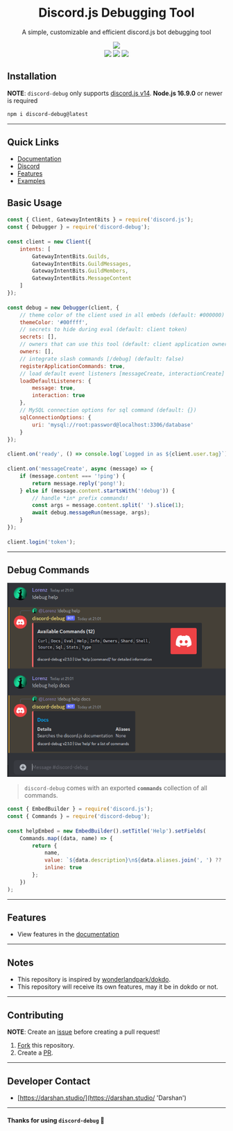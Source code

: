 <div align="center">
    <h1>Discord.js Debugging Tool</h1>
    <p>A simple, customizable and efficient discord.js bot debugging tool</p>
    <a href="https://nodei.co/npm/discord-debug/">
        <img src="https://nodei.co/npm/discord-debug.png?compact=true">
    </a>
    <div>
        <img src="https://img.shields.io/npm/v/discord-debug?style=for-the-badge&color=00bb88">
        <img src="https://img.shields.io/npm/dw/discord-debug?style=for-the-badge&color=6666ff">
        <img src="https://img.shields.io/npm/l/discord-debug?style=for-the-badge&color=ff6666">
    </div>
</div>

## Installation

**NOTE**: `discord-debug` only supports [discord.js v14](https://www.npmjs.com/package/discord.js/v/14.11.0 'djs v14').
**Node.js 16.9.0** or newer is required

```bash
npm i discord-debug@latest
```

---

## Quick Links

-   [Documentation](https://lxrnz.gitbook.io/discord-debug/ 'Documentation')
-   [Discord](https://dsc.gg/lorenz/ 'Discord')
-   [Features](https://lxrnz.gitbook.io/discord-debug/commands/info)
-   [Examples](https://github.com/Dqrshan/discord-debug/tree/master/examples)

## Basic Usage

```js
const { Client, GatewayIntentBits } = require('discord.js');
const { Debugger } = require('discord-debug');

const client = new Client({
    intents: [
        GatewayIntentBits.Guilds,
        GatewayIntentBits.GuildMessages,
        GatewayIntentBits.GuildMembers,
        GatewayIntentBits.MessageContent
    ]
});

const debug = new Debugger(client, {
    // theme color of the client used in all embeds (default: #000000)
    themeColor: '#00ffff',
    // secrets to hide during eval (default: client token)
    secrets: [],
    // owners that can use this tool (default: client application owner(s))
    owners: [],
    // integrate slash commands [/debug] (default: false)
    registerApplicationCommands: true,
    // load default event listeners [messageCreate, interactionCreate] (default: *see below*)
    loadDefaultListeners: {
        message: true,
        interaction: true
    },
    // MySQL connection options for sql command (default: {})
    sqlConnectionOptions: {
        uri: 'mysql://root:password@localhost:3306/database'
    }
});

client.on('ready', () => console.log(`Logged in as ${client.user.tag}`));

client.on('messageCreate', async (message) => {
    if (message.content === '!ping') {
        return message.reply('pong!');
    } else if (message.content.startsWith('!debug')) {
        // handle *in* prefix commands!
        const args = message.content.split(' ').slice(1);
        await debug.messageRun(message, args);
    }
});

client.login('token');
```

---

## Debug Commands

![help](assets/help.png)

> `discord-debug` comes with an exported **`commands`** collection of all commands.

```js
const { EmbedBuilder } = require('discord.js');
const { Commands } = require('discord-debug');

const helpEmbed = new EmbedBuilder().setTitle('Help').setFields(
    Commands.map((data, name) => {
        return {
            name,
            value: `${data.description}\n${data.aliases.join(', ') ?? ''}`,
            inline: true
        };
    })
);
```

---

## Features

-   View features in the [documentation](https://lxrnz.gitbook.io/discord-debug/commands/info 'Features')

---

## Notes

-   This repository is inspired by [wonderlandpark/dokdo](https://github.com/wonderlandpark/dokdo).
-   This repository will receive its own features, may it be in dokdo or not.

---

## Contributing

**NOTE**: Create an [issue](https://github.com/Dqrshan/discord-debug/issues 'discord-debug/issues') before creating a pull request!

1. [Fork](https://github.com/Dqrshan/discord-debug/fork 'discord-debug/fork') this repository.
2. Create a [PR](https://github.com/Dqrshan/discord-debug/pulls 'discord-debug/pulls').

---

## Developer Contact

-   [https://darshan.studio/](https://darshan.studio/ 'Darshan')

---

#### Thanks for using `discord-debug` 💓
